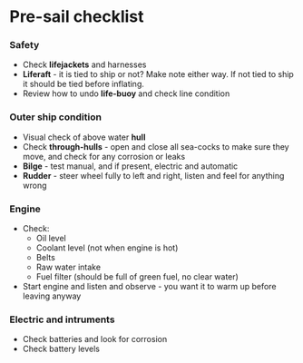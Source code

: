 # Pre-sail checklist
### Safety
- Check **lifejackets** and harnesses
- **Liferaft** - it is tied to ship or not? Make note either way. If not tied to ship it should be tied before inflating.
- Review how to undo **life-buoy** and check line condition

### Outer ship condition
- Visual check of above water **hull**
- Check **through-hulls** - open and close all sea-cocks to make sure they move, and check for any corrosion or leaks
- **Bilge** - test manual, and if present, electric and automatic
- **Rudder** - steer wheel fully to left and right, listen and feel for anything wrong

### Engine
- Check:
	- Oil level
	- Coolant level (not when engine is hot)
	- Belts
	- Raw water intake
	- Fuel filter (should be full of green fuel, no clear water)
- Start engine and listen and observe - you want it to warm up before leaving anyway

### Electric and intruments
- Check batteries and look for corrosion
- Check battery levels